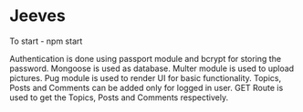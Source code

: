 # Jeeves

To start - npm start

Authentication is done using passport module and bcrypt for storing the password.
Mongoose is used as database.
Multer module is used to upload pictures.
Pug module is used to render UI for basic functionality.
Topics, Posts and Comments can be added only for logged in user.
GET Route is used to get the Topics, Posts and Comments respectively.
